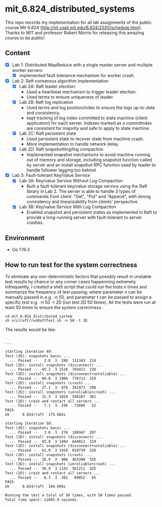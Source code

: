 # mit_6.824_distributed_systems
This repo records my implementation for all lab assignments of the public course Mit 6.824 (http://nil.csail.mit.edu/6.824/2020/schedule.html). Thanks to MIT and professor Robert Morris for releasing this amazing course to be public!


## Content
- [x] Lab 1: Distributed MapReduce with a single master server and multiple worker servers
  - [x] implemented fault tolerance mechanism for worker crash.
- [x] Lab 2: Raft consensus algorithm implementation
  - [x] Lab 2A: Raft leader election:
    - Used a heartbeat mechanism to trigger leader election.
    - Used terms to ensure uniqueness of leader.
  - [x] Lab 2B: Raft log replication
    - Used terms and log position/index to ensure the logs up-to-date and consistency.
    - kept tracking of log index committed to state machine (client application) for each server. Indexes marked as a commitIndex are consistent for majority and safe to apply to state machine.
  - [x] Lab 2C: Raft persistent state
    - Used persistent state to recover state from machine crash.
    - More implementation to handle network delay.
  - [x] Lab 2D: Raft snapshotting/log compaction
    - Implemented snapshot mechanisms to avoid machine running out of memory and storage, including snapshot function called by server and an install snapshot RPC function used by leader to handle follower lagging too behind.
  
- [x] Lab 3: Fault-tolerant Key/Value Service
  - [x] Lab 3A: Key/value Service Without Log Compaction
    - Built a fault-tolerant key/value storage service using the Raft library in Lab 2. The server is able to handle 3 types of commands from client: "Get", "Put" and "Append", with strong consistency and linearizability from clients' perspective.
  - [x] Lab 3B: Key/value Service With Log Compaction
    - Enabled snapshot and persistent states as implemented in Raft to provide a long-running server with fault-tolerant to server crashes.

## Environment

- Go 1.19.3

## How to run test for the system correctness
To eliminate any non-deterministic factors that possibly result in unstable test results by chance or any corner cases happenning extremely infrequently, I created a shell script that could run the tests n times and summarize the frequency of test passing; where parameter n can be manually passed in e.g. -n 50, and parameter t can be passed to assign a specific test e.g. -n 50 -t 2D (run test 2D 50 times). All the tests were run at least 50 times to ensure the system correctness.

```shell
cd mit_6.824_distributed_system
sh src/raft/runRaftTest.sh -n 50 -t 2D
```
The results would be like:
```markdown

...

starting iteration 49: 
Test (2D): snapshots basic ...
  ... Passed --   3.8  3  288  111343  224
Test (2D): install snapshots (disconnect) ...
  ... Passed --  45.2  3 1516  703411  328
Test (2D): install snapshots (disconnect+unreliable) ...
  ... Passed --  60.8  3 1906  776713  319
Test (2D): install snapshots (crash) ...
  ... Passed --  27.1  3  876  391973  290
Test (2D): install snapshots (unreliable+crash) ...
  ... Passed --  31.3  3 1024  546287  361
Test (2D): crash and restart all servers ...
  ... Passed --   7.1  3  246   72604   52
PASS
ok  	6.824/raft	175.682s

starting iteration 50: 
Test (2D): snapshots basic ...
  ... Passed --   3.8  3  276  106947  207
Test (2D): install snapshots (disconnect) ...
  ... Passed --  45.8  3 1494  644012  319
Test (2D): install snapshots (disconnect+unreliable) ...
  ... Passed --  61.9  3 1918  810739  320
Test (2D): install snapshots (crash) ...
  ... Passed --  26.9  3  906  463390  335
Test (2D): install snapshots (unreliable+crash) ...
  ... Passed --  36.9  3 1142  561211  325
Test (2D): crash and restart all servers ...
  ... Passed --   8.3  3  302   89852   65
PASS
ok  	6.824/raft	184.066s

Running the test a total of 50 times, with 50 times passed. 
Total time spent: 11045.9 seconds.
```
